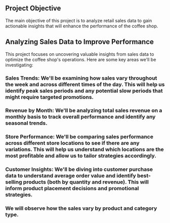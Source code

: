 ## Project Objective

The main objective of this project is to analyze retail sales data to gain actionable insights that will enhance the performance of the coffee shop. 

## Analyzing Sales Data to Improve Performance

This project focuses on uncovering valuable insights from sales data to optimize the coffee shop's operations. Here are some key areas we'll be investigating:

### Sales Trends: We'll be examining how sales vary throughout the week and across different times of the day. This will help us identify peak sales periods and any potential slow periods that might require targeted promotions.
### Revenue by Month: We'll be analyzing total sales revenue on a monthly basis to track overall performance and identify any seasonal trends.
### Store Performance: We'll be comparing sales performance across different store locations to see if there are any variations. This will help us understand which locations are the most profitable and allow us to tailor strategies accordingly.
### Customer Insights: We'll be diving into customer purchase data to understand average order value and identify best-selling products (both by quantity and revenue). This will inform product placement decisions and promotional strategies.
### We will observe how the sales vary by product and category type.
